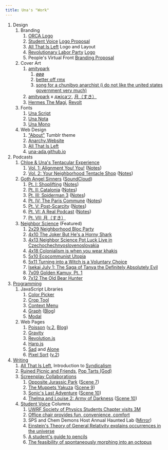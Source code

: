 ```yaml
---
title: Una's "Work"
---
```


1. Design
   1. Branding
      1. [ORCA Logo][64]
      2. [Student Voice][2] [Logo Proposal][65]
      3. [All That Is Left][66] Logo and Layout
      4. [Revolutionary Labor Party][69] [Logo][67]
      5. People's Virtual Front [Branding Proposal][68]
   2. Cover Art
      1. [amitypark][3]
         1. [øøø][4]
         2. [better off rmx][13]
         3. [song for a chunibyo anarchist (i do not like the united states
            government very much)][70]
      2. [amitypark][3] x [джісаツ][11], [月（すき）][80]
      3. [Hermes The Magi][6], [Revolt][9]
   3. Fonts
      1. [Una Script][72]
      2. [Una Nota][82]
      3. [Una Mono][77]
   4. Web Design
      1. ["About"][78] Tumblr theme
      2. [Anarchy.Website][1]
      3. [All That Is Left][66]
      4. [una-ada.github.io](/)
2. Podcasts
   1. [Chloe & Una's Tentacular Experience][33]
      1. [Vol. 1: Alignment You! You!][34] ([Notes][35])
      2. [Vol. 2: Your Neighborhood Tentacle Shop][83] ([Notes][84])
   2. [Goth Angel Sinners][36] ([SoundCloud][37])
      1. [Pt. I: Shoplifting][38] ([Notes][39])
      2. [Pt. II: Catalonia][40] ([Notes][41])
      3. [Pt. III: Spiderman 3][42] ([Notes][43])
      4. [Pt. IV: The Paris Commune][44] ([Notes][45])
      5. [Pt. V: Post-Scarcity][46] ([Notes][47])
      6. [Pt. VI: A Real Podcast][74] ([Notes][75])
      7. [Pt. VII: 月（すき）][80]
   3. [Neighbor Science][25] (Featured)
      1. [2x29 Neighborhood Bloc Party][26]
      2. [4x10 The Joker But He's a Horny Shark][27]
      3. [4x13 Neighbor Science Pot Luck Live in
         Czechochechnyoslovenoslovakia][28]
      4. [4x18 Colonialism is when you wear khakis][29]
      5. [5x10 Ecocommunist Utopia][30]
      6. [5x11 Turning into a Witch is a Voluntary Choice][31]
      7. [Isekai July 1: The Saga of Tanya the Definitely Absolutely Evil][32]
      8. [7x09 Golden Kamuy, Pt. 1][79]
      9. [7x12 The Old Bear Hunter][81]
3. [Programming][48]
   1. JavaScript Libraries
      1. [Color Picker][49]
      2. [Crop Tool][50]
      3. [Context Menu][51]
      4. [Graph][52] ([Blog][53])
      5. [Modal][54]
   2. Web Pages
      1. [Poisson][55] ([v.2][60], [Blog][61])
      2. [Gravity][56]
      3. [Revolution.js][57]
      4. [Harp.js][58]
      5. [Sad][73] and [Alone][59]
      6. [Pixel Sort][62] ([v.2][63])
4. [Writing][1]
   1. [All That Is Left][66], Introduction to [Syndicalism][71]
   2. [Ruined Picnic and Friends][76], [Pop Tarts (God)][24]
   3. [Screenplay Collaborations][15]
      1. [Opposite Jurassic Park][16] ([Scene 7][17])
      2. [The Muppets Yakuza][18] ([Scene 9][19])
      3. [Sonic's Last Adventure][20] ([Scene 10][21])
      4. [Thelma and Louise 2: Army of Darkness][22] ([Scene 10][23])
   4. [Student Voice][2] Columns
      1. [UWRF Society of Physics Students Chapter visits 3M][5]
      2. [Office chair provides fun, convenience, comfort][7]
      3. SPS and Chem Demons Host Annual Haunted Lab ([Mirror][8])
      4. [Einstein's Theory of General Relativity explains occurrences in the
         universe][10]
      5. [A student's guide to pencils][12]
      6. [The feasibility of spontaneously morphing into an octopus][14]

<!-- prettier-ignore-start -->
[1]: https://anarchy.website/
[2]: http://uwrfvoice.com/
[3]: https://amitypark.bandcamp.com/
[4]: https://amitypark.bandcamp.com/album/-
[5]: https://anarchy.website/2015/10/08/sps-at-3m.html
[6]: https://soundcloud.com/hermesthemagi
[7]: https://anarchy.website/2015/10/29/chair.html
[8]: https://anarchy.website/2015/11/01/haunted-lab.html
[9]: https://soundcloud.com/hermesthemagi/revolt
[10]: https://anarchy.website/2015/11/18/einstein.html
[11]: https://jisa2.bandcamp.com/
[12]: https://anarchy.website/2015/12/02/pencils.html
[13]: https://amitypark.bandcamp.com/track/better-off-rmx
[14]: https://anarchy.website/2016/02/05/octopodes.html
[15]: https://medium.com/@ruinedpicnic/the-picnic-archive-cd2751818964
[16]: https://www.docdroid.net/tm2dnu4
[17]: https://anarchy.website/2017/02/05/opj-scene-7.html
[18]: https://www.docdroid.net/zroLOXH
[19]: https://anarchy.website/2017/03/05/my-scene-9.html
[20]: https://www.docdroid.net/Nphxbj2
[21]: https://anarchy.website/2017/04/02/sla-scene-10.html
[22]: https://www.docdroid.net/sVlHBLX
[23]: https://anarchy.website/2017/05/07/tlad-scene-10.html
[24]: https://ruinedpicnic.bandcamp.com/track/pop-tarts-god-written-by-trewbot
[25]: http://www.neighborsciencepodcast.com/
[26]: http://www.neighborsciencepodcast.com/e/neighborhood-bloc-party/
[27]: http://www.neighborsciencepodcast.com/e/410-the-joker-but-hes-a-horny-shark/
[28]: http://www.neighborsciencepodcast.com/e/neighbor-science-pot-luck-live-in-czechochechnyoslovenoslovakia/
[29]: http://www.neighborsciencepodcast.com/e/418-colonialism-is-when-you-wear-khakis/
[30]: http://www.neighborsciencepodcast.com/e/510-ecocommunist-utopia/
[31]: http://www.neighborsciencepodcast.com/e/511-turning-into-a-witch-is-a-voluntary-choice/
[32]: http://www.neighborsciencepodcast.com/e/isekai-july-1-the-saga-of-tanya-the-definitely-absolutely-evil/
[33]: https://anchor.fm/cutecast
[34]: https://anchor.fm/cutecast/episodes/Volume-1-Alignment-You--You-evocvf
[35]: https://anarchy.website/cute/1/notes
[36]: https://anarchy.website/gthnglsnnrs
[37]: https://soundcloud.com/gthnglsnnrs
[38]: https://anchor.fm/gthnglsnnrs/episodes/Part-I-Shoplifting-e24qpj
[39]: https://anarchy.website/gthnglsnnrs/1/notes
[40]: https://anchor.fm/gthnglsnnrs/episodes/Part-II-Catalonia-e28v8l
[41]: https://anarchy.website/gthnglsnnrs/2/notes
[42]: https://anchor.fm/gthnglsnnrs/episodes/Part-III-Spiderman-3-e2nmr0
[43]: https://anarchy.website/gthnglsnnrs/3/notes
[44]: https://anchor.fm/gthnglsnnrs/episodes/Part-IV-The-Paris-Commune-e2viul
[45]: https://anarchy.website/gthnglsnnrs/4/notes
[46]: https://anchor.fm/gthnglsnnrs/episodes/Part-V-Post-Scarcity-e4ef1p
[47]: https://anarchy.website/gthnglsnnrs/5/notes
[48]: https://github.com/una-ada
[49]: https:/pheneco.github.io/color/
[50]: https:/pheneco.github.io/crop/
[51]: https:/pheneco.github.io/menu/
[52]: https:/pheneco.github.io/graph
[53]: https://anarchy.website/2018/07/14/graphs.html
[54]: https:/pheneco.github.io/modal/
[55]: /js/phys/poisson
[56]: /js/phys/gravity
[57]: /js/3/waves
[58]: /js/2/harp
[59]: /sad/1
[60]: /js/phys/poisson2
[61]: https://anarchy.website/2018/05/21/poisson.html
[62]: /js/2/frag-sort-1
[63]: /js/2/frag-sort-2
[64]: /assets/img/orca/olf.png
[65]: /assets/img/student-voice/black.png
[66]: https://atil.xyz
[67]: /assets/img/rlp/background.png
[68]: /2017/08/29/pvf-proposal
[69]: https://revlabor.wixsite.com/revlaborparty/see-the-rlp
[70]: https://amitypark.bandcamp.com/track/song-for-a-chunibyo-anarchist-i-do-not-like-the-united-states-government-very-much
[71]: https://anarchy.website/2017/10/14/syndicalism.html
[72]: https://github.com/una-ada/una-script
[73]: /sad/
[74]: https://anchor.fm/gthnglsnnrs/episodes/Part-VI-A-Real-Podcast-ehud7n
[75]: https://anarchy.website/gthnglsnnrs/6/notes
[76]: https://ruinedpicnic.bandcamp.com/album/ruined-picnic-and-friends
[77]: https://github.com/una-ada/una-mono
[78]: https://www.tumblr.com/theme/40029
[79]: https://www.neighborsciencepodcast.com/e/709-golden-kamuy-pt-1/
[80]: https://amitypark.bandcamp.com/album/--2
[81]: https://www.neighborsciencepodcast.com/e/712-the-old-bear-hunter/
[82]: https://github.com/una-ada/una-nota
[83]: https://anchor.fm/cutecast/episodes/Volume-2-Your-Neighborhood-Tentacle-Shop-e13ihto/a-a60mv6l
[84]: https://anarchy.website/cute/2/notes
<!-- prettier-ignore-end -->
